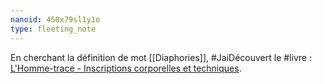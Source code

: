 ```yaml
---
nanoid: 450x79sl1y1o
type: fleeting_note
---
```

En cherchant la définition de mot [[Diaphories]], #JaiDécouvert le #livre : [L'Homme-trace - Inscriptions corporelles et techniques](https://books.openedition.org/editionscnrs/25549#anchor-resume).
